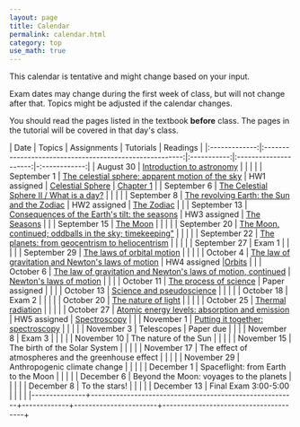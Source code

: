 ```yaml
---
layout: page
title: Calendar
permalink: calendar.html
category: top 
use_math: true
---
```


    
This calendar is tentative and might change based on your input. 

Exam dates may change during the first week of class, but will not change after that. Topics might be adjusted if the calendar changes.

You should read the pages listed in the textbook **before** class. The pages in the tutorial will be covered in that day's class.


| Date          | Topics                                                  | Assignments | Tutorials             |  Readings     |
|:-------------:|:-------------------------------------------------------:|:-----------:|:---------------------:|-:------------:|
| August 30 | <a href="slides/lecture1/lecture1-2022.pdf">Introduction to astronomy</a> |  |  | |
| September 1 | <a href="slides/lecture2/lecture2-2022.pdf">The celestial sphere; apparent motion of the sky</a> | HW1 assigned | <a href="tutorials/celestial-sphere/celestial-sphere.pdf">Celestial Sphere</a> |  <a href="https://openstax.org/books/astronomy/pages/1-introduction">Chapter 1</a> |
| September 6 | <a href="slides/lecture3/lecture3.pdf">The Celestial Sphere II / What is a day?</a> |  | |  |
| September 8 | <a href="slides/lecture4/lecture4.pdf">The revolving Earth: the Sun and the Zodiac</a> | HW2 assigned | <a href="tutorials/zodiac-motion/zodiac-motion.pdf">The Zodiac</a> |  |
| September 13 | <a href="slides/lecture5/lecture5.pdf">Consequences of the Earth's tilt: the seasons</a> | HW3 assigned  | <a href="tutorials/the-seasons/the-seasons.pdf">The Seasons</a>  |  |
| September 15 | <a href="slides/lecture6/lecture6.pdf">The Moon</a> | |  |  |
| September 20 | <a href="slides/lecture7/lecture7.pdf">The Moon, continued; oddballs in the sky; timekeeping"</a> |  |  |  |
| September 22 | <a href="slides/lecture8/lecture8.pdf">The planets: from geocentrism to heliocentrism</a> |  |  |  |
| September 27 | Exam 1 |  |  |  |
| September 29 | <a href="slides/lecture9/lecture9.pdf">The laws of orbital motion</a> | |  |  |
| October 4 | <a href="slides/lecture10/lecture10.pdf">The law of gravitation and Newton's laws of motion</a> | HW4 assigned |<a href="tutorials/keplers-laws/keplers-laws.pdf">Orbits</a>  |  |
| October 6 |  <a href="slides/lecture11/lecture11.pdf">The law of gravitation and Newton's laws of motion, continued</a> | <a href="tutorials/newtons-laws-of-motion/newtons-laws-of-motion.pdf">Newton's laws of motion</a> |  |  |
| October 11 | <a href="slides/lecture12/lecture12.pdf">The process of science</a> | Paper assigned |  |  |
| October 13 | <a href="slides/lecture13/lecture13.pdf">Science and pseudoscience</a> |  |  |  |
| October 18 | Exam 2 |  |  |  |
| October 20 | <a href="slides/lecture14/lecture14.pdf">The nature of light</a> | | |  |
| October 25 | <a href="slides/lecture15/lecture15.pdf">Thermal radiation</a> |              |                   |  |
| October 27 | <a href="slides/lecture16/lecture16.pdf">Atomic energy levels: absorption and emission</a> | HW5 assigned | <a href="tutorials/spectroscopy/spectroscopy.pdf">Spectroscopy</a>  |  |
| November 1 | <a href="slides/lecture17/lecture17.pdf">Putting it together: spectroscopy</a> | | |  |
| November 3 | Telescopes  | Paper due |  |  |
| November 8 | Exam 3 |  |  |  |
| November 10 | The nature of the Sun |  |  |  |
| November 15 | The birth of the Solar System |  |  |  |
| November 17 | The effect of atmospheres and the greenhouse effect |  |  |  |
| November 29 | Anthropogenic climate change |  |  |  |
| December 1 | Spaceflight: from Earth to the Moon |  |  |  |
| December 6 | Beyond the Moon: voyages to the planets |  |  |  |
| December 8 | To the stars! |  |  |  |
| December 13 | Final Exam 3:00-5:00 |  |  |  |
|---------------+---------------------------------------------------------+-------------+-----------------------+---------------------------------------+



